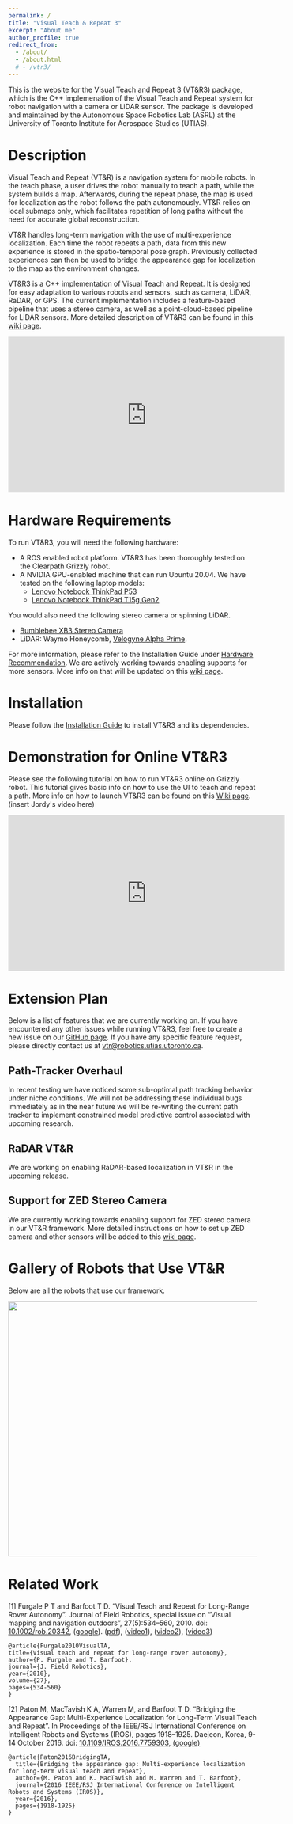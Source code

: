 ```yaml
---
permalink: /
title: "Visual Teach & Repeat 3"
excerpt: "About me"
author_profile: true
redirect_from: 
  - /about/
  - /about.html
  # - /vtr3/ 
---
```

This is the website for the Visual Teach and Repeat 3 (VT&R3) package, which is the C++ implemenation of the Visual Teach and Repeat system for robot navigation with a camera or LiDAR sensor. The package is developed and maintained by the Autonomous Space Robotics Lab (ASRL) at the University of Toronto Institute for Aerospace Studies (UTIAS). 


# Description

Visual Teach and Repeat (VT&R) is a navigation system for mobile robots. In the teach phase, a user drives the robot manually to teach a path, while the system builds a map. Afterwards, during the repeat phase, the map is used for localization as the robot follows the path autonomously. VT&R relies on local submaps only, which facilitates repetition of long paths without the need for accurate global reconstruction. 

VT&R handles long-term navigation with the use of multi-experience localization. Each time the robot repeats a path, data from this new experience is stored in the spatio-temporal pose graph. Previously collected experiences can then be used to bridge the appearance gap for localization to the map as the environment changes.

VT&R3 is a C++ implementation of Visual Teach and Repeat. It is designed for easy adaptation to various robots and sensors, such as camera, LiDAR, RaDAR, or GPS. The current implementation includes a feature-based pipeline that uses a stereo camera, as well as a point-cloud-based pipeline for LiDAR sensors. More detailed description of VT&R3 can be found in this [wiki page](https://github.com/utiasASRL/vtr3/wiki/Introduction-to-VTR3).


<iframe width="560" height="315" src="https://www.youtube.com/embed/udI328uO7Qg?start=14" frameborder="0" allowfullscreen></iframe>


<b></b>


# Hardware Requirements
To run VT&R3, you will need the following hardware:
- A ROS enabled robot platform. VT&R3 has been thoroughly tested on the Clearpath Grizzly robot.
- A NVIDIA GPU-enabled machine that can run Ubuntu 20.04. We have tested on the following laptop models: 
  - [Lenovo Notebook ThinkPad P53](https://www.lenovo.com/ca/en/laptops/thinkpad/thinkpad-p/P53/p/22WS2WPWP53)
  - [Lenovo Notebook ThinkPad T15g Gen2](https://www.lenovo.com/ca/en/laptops/thinkpad/thinkpad-t-series/ThinkPad-T15g-Gen-2-15-inch-Intel/p/WMD00000484)

You would also need the following stereo camera or spinning LiDAR. 
- [Bumblebee XB3 Stereo Camera](https://www.flir.ca/support/products/bumblebee-xb3-firewire/#Overview)
- LiDAR: Waymo Honeycomb, [Velogyne Alpha Prime](https://velodynelidar.com/products/alpha-prime/). 

For more information, please refer to the Installation Guide under [Hardware Recommendation](https://github.com/utiasASRL/vtr3/wiki/Installation-Guide). We are actively working towards enabling supports for more sensors. More info on that will be updated on this [wiki page](https://github.com/utiasASRL/vtr3/wiki/Setting-Up-VTR3-with-a-New-Sensor-or-Robot). 



# Installation
<!-- ====== -->
Please follow the [Installation Guide](https://github.com/utiasASRL/vtr3/wiki/Installation-Guide) to install VT&R3 and its dependencies. 


# Demonstration for Online VT&R3
<!-- ====== -->
Please see the following tutorial on how to run VT&R3 online on Grizzly robot. This tutorial gives basic info on how to use the UI to teach and repeat a path. More info on how to launch VT&R3 can be found on this [Wiki page](https://github.com/utiasASRL/vtr3/wiki/Installation-Guide). 
(insert Jordy's video here)
<iframe width="560" height="315" src="https://www.youtube.com/embed/qM8b89Jftv4" frameborder="0" allowfullscreen></iframe>

<b></b>


# Extension Plan
Below is a list of features that we are currently working on. If you have encountered any other issues while running VT&R3, feel free to create a new issue on our [GitHub page](https://github.com/utiasASRL/vtr3/issues). If you have any specific feature request, please directly contact us at vtr@robotics.utias.utoronto.ca. 

## Path-Tracker Overhaul
In recent testing we have noticed some sub-optimal path tracking behavior under niche conditions. We will not be addressing these individual bugs immediately as in the near future we will be re-writing the current path tracker to implement constrained model predictive control associated with upcoming research.

## RaDAR VT&R
We are working on enabling RaDAR-based localization in VT&R in the upcoming release. 

## Support for ZED Stereo Camera
We are currently working towards enabling support for ZED stereo camera in our VT&R framework. More detailed instructions on how to set up ZED camera and other sensors will be added to this [wiki page](https://github.com/utiasASRL/vtr3/wiki/Setting-Up-VTR3-with-a-New-Sensor-or-Robot). 

# Gallery of Robots that Use VT&R
Below are all the robots that use our framework. 

<img width="660" height="515" src="../images/collaborators.png">



# Related Work
<!-- ====== -->
[1] Furgale P T and Barfoot T D. “Visual Teach and Repeat for Long-Range Rover Autonomy”. Journal of Field Robotics, special issue on “Visual mapping and navigation outdoors”, 27(5):534–560, 2010. doi: [10.1002/rob.20342](https://onlinelibrary.wiley.com/doi/10.1002/rob.20342), ([google](https://scholar.google.ca/scholar?q=10.1002/rob.20342)). ([pdf](http://asrl.utias.utoronto.ca/~tdb/sbib/furgale_jfr10.pdf)), ([video1](http://www.youtube.com/watch?v=KW8vi0791JI)), ([video2](http://www.youtube.com/watch?v=gwe6pFtxp5w)), ([video3](http://www.youtube.com/watch?v=5bcKwrL_1As))

    @article{Furgale2010VisualTA,
    title={Visual teach and repeat for long-range rover autonomy},
    author={P. Furgale and T. Barfoot},
    journal={J. Field Robotics},
    year={2010},
    volume={27},
    pages={534-560}
    }

[2] Paton M, MacTavish K A, Warren M, and Barfoot T D. “Bridging the Appearance Gap: Multi-Experience Localization for Long-Term Visual Teach and Repeat”. In Proceedings of the IEEE/RSJ International Conference on Intelligent Robots and Systems (IROS), pages 1918–1925. Daejeon, Korea, 9-14 October 2016. doi: [10.1109/IROS.2016.7759303](https://ieeexplore.ieee.org/document/7759303), [(google)](https://scholar.google.ca/scholar?q=10.1109/IROS.2016.7759303)

    @article{Paton2016BridgingTA,
      title={Bridging the appearance gap: Multi-experience localization for long-term visual teach and repeat},
      author={M. Paton and K. MacTavish and M. Warren and T. Barfoot},
      journal={2016 IEEE/RSJ International Conference on Intelligent Robots and Systems (IROS)},
      year={2016},
      pages={1918-1925}
    }

